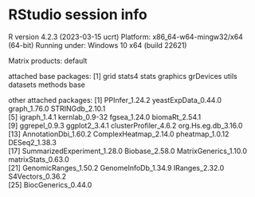 # RStudio session info

R version 4.2.3 (2023-03-15 ucrt)
Platform: x86_64-w64-mingw32/x64 (64-bit)
Running under: Windows 10 x64 (build 22621)

Matrix products: default    

attached base packages:
[1] grid      stats4    stats     graphics  grDevices utils     datasets  methods   base     

other attached packages:
 [1] PPInfer_1.24.2              yeastExpData_0.44.0         graph_1.76.0                STRINGdb_2.10.1            
 [5] igraph_1.4.1                kernlab_0.9-32              fgsea_1.24.0                biomaRt_2.54.1             
 [9] ggrepel_0.9.3               ggplot2_3.4.1               clusterProfiler_4.6.2       org.Hs.eg.db_3.16.0        
[13] AnnotationDbi_1.60.2        ComplexHeatmap_2.14.0       pheatmap_1.0.12             DESeq2_1.38.3              
[17] SummarizedExperiment_1.28.0 Biobase_2.58.0              MatrixGenerics_1.10.0       matrixStats_0.63.0         
[21] GenomicRanges_1.50.2        GenomeInfoDb_1.34.9         IRanges_2.32.0              S4Vectors_0.36.2           
[25] BiocGenerics_0.44.0
